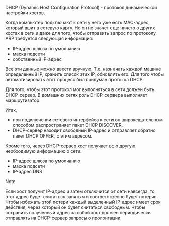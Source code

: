 DHCP (Dynamic Host Configuration Protocol) - протокол динамической настройки хостов.

Когда компьютер подключают к сети у него уже есть MAC-адрес, который вшит в сетевую карту. Но он не значет еще ничего о других хостах в сети и даже для того, чтобы отправить запрос по протоколу ARP требуется следующая информация:
- IP-адрес шлюза по умолчанию
- маска подсети
- собственный IP-адрес

Все эти данные можно ввести вручную. Т.е. назначать каждой машине определенный IP, хранить список этих IP, обновлять его. Для того чтобы автоматизировать этот процесс был придуман протокол DHCP.

Для того, чтобы этот протокол мог выполняться в сети должен быть DHCP-сервер. В домашних сетях роль DHCP-сервера выполняет маршрутизатор.

Итак, 
- при подключении сетевого интерфейса к сети он широкещательным способом распространяет пакет DHCP DISCOVER. 
- DHCP-сервер находит свободный IP-адрес и отправляет обратно пакет DHCP OFFER, с этим адресом.

Кроме того, через DHCP-сервер хост получает всю другую необходимую информацию о сети:
- IP-адрес шлюза по умолчанию
- маска подсети
- IP-адрес DNS

>[!note]
>Если хост получит IP-адрес и затем отключится от сети навсегда, то этот адрес будет считаться занятым и соответственно будет потерян.
>Чтобы избежать этой потери каждый выделенный IP-адрес имеет срок действия, через который он будет считаться свободным.
>Чтобы сохранить полученный адрес за собой хост должен периодически отправлять на DHCP-сервер запросы о пролонгации.



